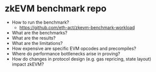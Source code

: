 # zkEVM benchmark repo

- How to run the benchmark?
    - https://github.com/eth-act/zkevm-benchmark-workload
- What are the benchmarks?
- What are the results?
- What are the limitations?
- How expensive are specific EVM opcodes and precompiles?
- Where do performance bottlenecks arise in proving?
- How do changes in protocol design (e.g. gas repricing, state layout) impact zkEVM?
